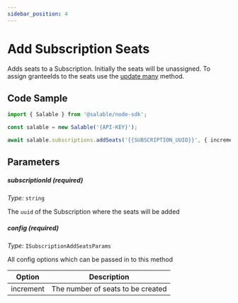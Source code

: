 ```yaml
---
sidebar_position: 4
---
```


# Add Subscription Seats

Adds seats to a Subscription. Initially the seats will be unassigned. To assign granteeIds to the seats use the [update many](../licenses/update-many.md) method.

## Code Sample

```typescript
import { Salable } from '@salable/node-sdk';

const salable = new Salable('{API-KEY}');

await salable.subscriptions.addSeats('{{SUBSCRIPTION_UUID}}', { increment: 2 });
```

## Parameters

##### subscriptionId (_required_)

_Type:_ `string`

The `uuid` of the Subscription where the seats will be added

##### config (_required_)

_Type:_ `ISubscriptionAddSeatsParams`

All config options which can be passed in to this method

| Option    | Description                       |
| --------- | --------------------------------- |
| increment | The number of seats to be created |
